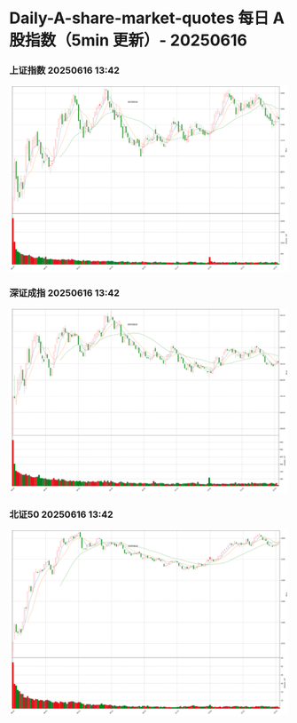 
# Daily-A-share-market-quotes 每日 A 股指数（5min 更新）- 20250616

### 上证指数 20250616 13:42
![](./fig/2025/6/20250616-sh000001.png)

### 深证成指 20250616 13:42
![](./fig/2025/6/20250616-sz399001.png)

### 北证50 20250616 13:42
![](./fig/2025/6/20250616-bj899050.png)

